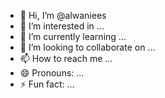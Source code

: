 - 👋 Hi, I’m @alwaniees
- 👀 I’m interested in ...
- 🌱 I’m currently learning ...
- 💞️ I’m looking to collaborate on ...
- 📫 How to reach me ...
- 😄 Pronouns: ...
- ⚡ Fun fact: ...

<!---
alwaniees/alwaniees is a ✨ special ✨ repository because its `README.md` (this file) appears on your GitHub profile.
You can click the Preview link to take a look at your changes.
--->
